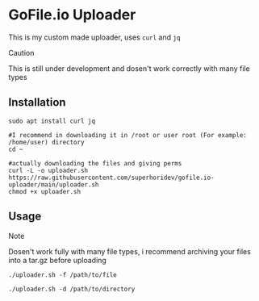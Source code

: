 # GoFile.io Uploader

This is my custom made uploader, uses ``curl`` and ``jq``

> [!CAUTION]
> This is still under development and dosen't work correctly with many file types

## Installation

```
sudo apt install curl jq

#I recommend in downloading it in /root or user root (For example: /home/user) directory
cd ~

#actually downloading the files and giving perms
curl -L -o uploader.sh https://raw.githubusercontent.com/superhoridev/gofile.io-uploader/main/uploader.sh
chmod +x uploader.sh
```

## Usage
> [!NOTE]
> Dosen't work fully with many file types, i recommend archiving your files into a tar.gz before uploading 

```
./uploader.sh -f /path/to/file

./uploader.sh -d /path/to/directory
```
